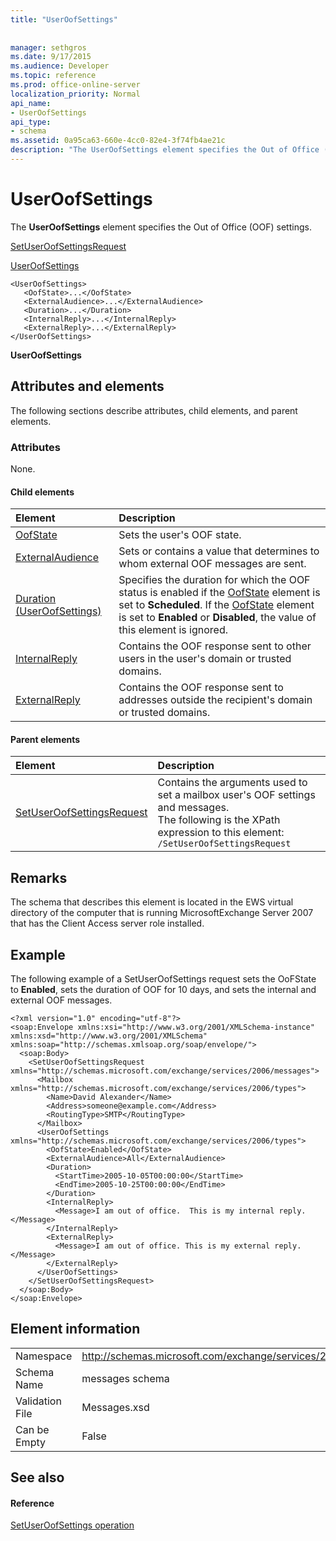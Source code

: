 ```yaml
---
title: "UserOofSettings"
 
 
manager: sethgros
ms.date: 9/17/2015
ms.audience: Developer
ms.topic: reference
ms.prod: office-online-server
localization_priority: Normal
api_name:
- UserOofSettings
api_type:
- schema
ms.assetid: 0a95ca63-660e-4cc0-82e4-3f74fb4ae21c
description: "The UserOofSettings element specifies the Out of Office (OOF) settings."
---
```


# UserOofSettings

The **UserOofSettings** element specifies the Out of Office (OOF) settings. 
  
[SetUserOofSettingsRequest](setuseroofsettingsrequest.md)
  
[UserOofSettings](useroofsettings.md)
  
```
<UserOofSettings>
   <OofState>...</OofState>
   <ExternalAudience>...</ExternalAudience>
   <Duration>...</Duration>
   <InternalReply>...</InternalReply>
   <ExternalReply>...</ExternalReply>
</UserOofSettings>
```

 **UserOofSettings**
## Attributes and elements

The following sections describe attributes, child elements, and parent elements.
  
### Attributes

None.
  
#### Child elements

|**Element**|**Description**|
|:-----|:-----|
|[OofState](oofstate.md) <br/> |Sets the user's OOF state.  <br/> |
|[ExternalAudience](externalaudience.md) <br/> |Sets or contains a value that determines to whom external OOF messages are sent.  <br/> |
|[Duration (UserOofSettings)](duration-useroofsettings.md) <br/> |Specifies the duration for which the OOF status is enabled if the [OofState](oofstate.md) element is set to **Scheduled**. If the [OofState](oofstate.md) element is set to **Enabled** or **Disabled**, the value of this element is ignored.  <br/> |
|[InternalReply](internalreply.md) <br/> |Contains the OOF response sent to other users in the user's domain or trusted domains.  <br/> |
|[ExternalReply](externalreply.md) <br/> |Contains the OOF response sent to addresses outside the recipient's domain or trusted domains.  <br/> |
   
#### Parent elements

|**Element**|**Description**|
|:-----|:-----|
|[SetUserOofSettingsRequest](setuseroofsettingsrequest.md) <br/> |Contains the arguments used to set a mailbox user's OOF settings and messages.  <br/> The following is the XPath expression to this element:  <br/>  `/SetUserOofSettingsRequest` <br/> |
   
## Remarks

The schema that describes this element is located in the EWS virtual directory of the computer that is running MicrosoftExchange Server 2007 that has the Client Access server role installed.
  
## Example

The following example of a SetUserOofSettings request sets the OoFState to **Enabled**, sets the duration of OOF for 10 days, and sets the internal and external OOF messages.
  
```
<?xml version="1.0" encoding="utf-8"?>
<soap:Envelope xmlns:xsi="http://www.w3.org/2001/XMLSchema-instance" xmlns:xsd="http://www.w3.org/2001/XMLSchema" xmlns:soap="http://schemas.xmlsoap.org/soap/envelope/">
  <soap:Body>
    <SetUserOofSettingsRequest xmlns="http://schemas.microsoft.com/exchange/services/2006/messages">
      <Mailbox xmlns="http://schemas.microsoft.com/exchange/services/2006/types">
        <Name>David Alexander</Name>
        <Address>someone@example.com</Address>
        <RoutingType>SMTP</RoutingType>
      </Mailbox>
      <UserOofSettings xmlns="http://schemas.microsoft.com/exchange/services/2006/types">
        <OofState>Enabled</OofState>
        <ExternalAudience>All</ExternalAudience>
        <Duration>
          <StartTime>2005-10-05T00:00:00</StartTime>
          <EndTime>2005-10-25T00:00:00</EndTime>
        </Duration>
        <InternalReply>
          <Message>I am out of office.  This is my internal reply.</Message>
        </InternalReply>
        <ExternalReply>
          <Message>I am out of office. This is my external reply.</Message>
        </ExternalReply>
      </UserOofSettings>
    </SetUserOofSettingsRequest>
  </soap:Body>
</soap:Envelope>
```

## Element information

|||
|:-----|:-----|
|Namespace  <br/> |http://schemas.microsoft.com/exchange/services/2006/messages  <br/> |
|Schema Name  <br/> |messages schema  <br/> |
|Validation File  <br/> |Messages.xsd  <br/> |
|Can be Empty  <br/> |False  <br/> |
   
## See also

#### Reference

[SetUserOofSettings operation](setuseroofsettings-operation.md)

